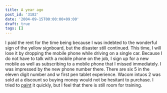 ```yaml
---
title: A year ago
post_id: '3182'
date: '2004-09-15T00:00:00+09:00'
draft: true
tags: []
---
```


I paid the rent for the time being because I was indebted to the wonderful sign of the yellow signboard, but the disaster still continued. This time, I will lose it by dropping the mobile phone while driving on a single car. Because I do not have to talk with a mobile phone on the job, I sign up for a new mobile as well as subscribing to a mobile phone that I missed immediately. I was impressed by the new phone number there. There are six 5 in the eleven digit number and w first pen tablet experience. Wacom intuos 2 was sold at a discount so buying money would not be hesitant to purchase. I tried to [paint](/3181) it quickly, but I feel that there is still room for training.
